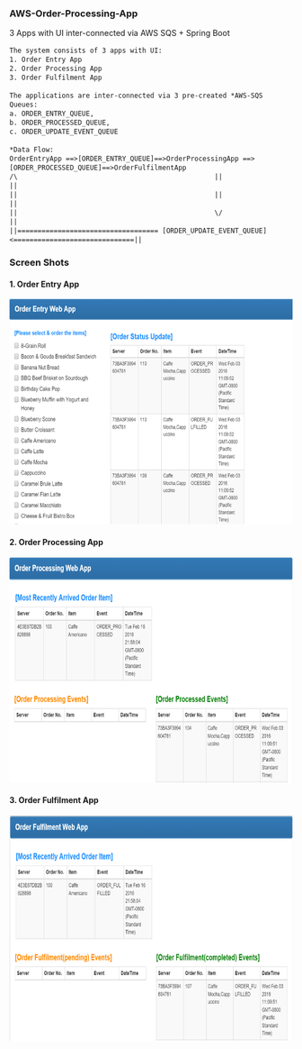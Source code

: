 ### AWS-Order-Processing-App
  3 Apps with UI inter-connected via AWS SQS + Spring Boot
 
	The system consists of 3 apps with UI:
	1. Order Entry App 
	2. Order Processing App
	3. Order Fulfilment App
    
	The applications are inter-connected via 3 pre-created *AWS-SQS Queues: 
	a. ORDER_ENTRY_QUEUE,
	b. ORDER_PROCESSED_QUEUE,
	c. ORDER_UPDATE_EVENT_QUEUE
  
	*Data Flow:      
	OrderEntryApp ==>[ORDER_ENTRY_QUEUE]==>OrderProcessingApp ==> [ORDER_PROCESSED_QUEUE]==>OrderFulfilmentApp
	/\                                                 ||                                           ||
	||                                                 ||                                           ||  
	||                                                 \/                                           ||
	||=================================== [ORDER_UPDATE_EVENT_QUEUE] <==============================||
                                                  
                                                  
                                 
                                    
###  Screen Shots
#### 1. Order Entry App
<img src="https://github.com/GolfRider/AWS-Order-Processing-App/blob/master/order-entry-app-screen.PNG" width="600"    
         height="400" />

#### 2. Order Processing App
<img src="https://github.com/GolfRider/AWS-Order-Processing-App/blob/master/order-processing-app-screen.PNG" width="600"  
           height="400" />
           
#### 3. Order Fulfilment App
<img src="https://github.com/GolfRider/AWS-Order-Processing-App/blob/master/order-fulfilment-app-screen.PNG" width="600"    
          height="400" />
